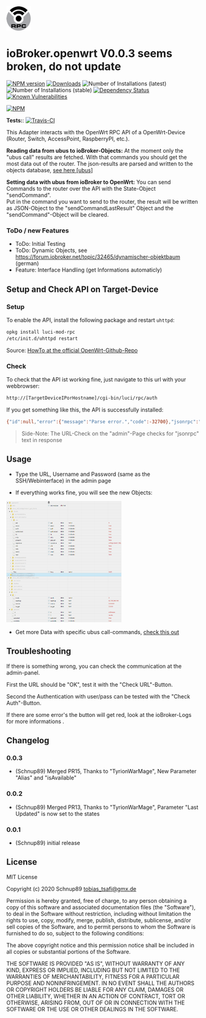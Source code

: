 <img src="admin/openwrt.png" width="64">

# ioBroker.openwrt  V0.0.3 seems broken, do not update

[![NPM version](http://img.shields.io/npm/v/iobroker.openwrt.svg)](https://www.npmjs.com/package/iobroker.openwrt)
[![Downloads](https://img.shields.io/npm/dm/iobroker.openwrt.svg)](https://www.npmjs.com/package/iobroker.openwrt)
![Number of Installations (latest)](http://iobroker.live/badges/openwrt-installed.svg)
![Number of Installations (stable)](http://iobroker.live/badges/openwrt-stable.svg)
[![Dependency Status](https://img.shields.io/david/Schnup89/iobroker.openwrt.svg)](https://david-dm.org/Schnup89/iobroker.openwrt)
[![Known Vulnerabilities](https://snyk.io/test/github/Schnup89/ioBroker.openwrt/badge.svg)](https://snyk.io/test/github/Schnup89/ioBroker.openwrt)

[![NPM](https://nodei.co/npm/iobroker.openwrt.png?downloads=true)](https://nodei.co/npm/iobroker.openwrt/)

**Tests:**: [![Travis-CI](http://img.shields.io/travis/Schnup89/ioBroker.openwrt/master.svg)](https://travis-ci.org/Schnup89/ioBroker.openwrt)


This Adapter interacts with the OpenWrt RPC API of a OpenWrt-Device (Router, Switch, AccessPoint, RaspberryPI, etc.).

**Reading data from ubus to ioBroker-Objects:** 
At the moment only the "ubus call" results are fetched. With that commands you should get the most data out of the router. 
The json-results are parsed and written to the objects database, <a href="https://openwrt.org/docs/techref/ubus">see here [ubus]</a>

**Setting data with ubus from ioBroker to OpenWrt:**
You can send Commands to the router over the API with the State-Object "sendCommand".  
Put in the command you want to send to the router, the result will be written as JSON-Object to the "sendCommandLastResult" Object and the "sendCommand"-Object will be cleared.



### ToDo / new Features
- ToDo: Initial Testing
- ToDo: Dynamic Objects, see https://forum.iobroker.net/topic/32465/dynamischer-objektbaum (german)
- Feature: Interface Handling (get Informations automaticly)


## Setup and Check API on Target-Device
### Setup
To enable the API, install the following package and restart `uhttpd`:

```bash
opkg install luci-mod-rpc
/etc/init.d/uhttpd restart
```

Source: [HowTo at the official OpenWrt-Github-Repo](https://github.com/openwrt/luci/wiki/JsonRpcHowTo)

### Check
To check that the API ist working fine, just navigate to this url with your webbrowser:
```bash
http://[TargetDeviceIPorHostname]/cgi-bin/luci/rpc/auth
```

If you get something like this, the API is successfully installed:

```bash
{"id":null,"error":{"message":"Parse error.","code":-32700},"jsonrpc":"2.0"}
```
> Side-Note: The URL-Check on the "admin"-Page checks for "jsonrpc" text in response


## Usage
- Type the URL, Username and Password (same as the SSH/Webinterface) in the admin page

- If everything works fine, you will see the new Objects:

<img src="github-ressources/example_objects.png" width=300>

- Get more Data with specific ubus call-commands, [check this out](https://github.com/Schnup89/ioBroker.openwrt/wiki/ubus-commands)


## Troubleshooting
If there is something wrong, you can check the communication at the admin-panel.

First the URL should be "OK", test it with the "Check URL"-Button.

Second the Authentication with user/pass can be tested with the "Check Auth"-Button.

If there are some error's the button will get red, look at the ioBroker-Logs for more informations .



## Changelog

### 0.0.3
* (Schnup89) Merged PR15, Thanks to "TyrionWarMage", New Parameter "Alias" and "isAvailable"

### 0.0.2
* (Schnup89) Merged PR13, Thanks to "TyrionWarMage", Parameter "Last Updated" is now set to the states

### 0.0.1
* (Schnup89) initial release


## License
MIT License

Copyright (c) 2020 Schnup89 <tobias_tsafi@gmx.de>

Permission is hereby granted, free of charge, to any person obtaining a copy
of this software and associated documentation files (the "Software"), to deal
in the Software without restriction, including without limitation the rights
to use, copy, modify, merge, publish, distribute, sublicense, and/or sell
copies of the Software, and to permit persons to whom the Software is
furnished to do so, subject to the following conditions:

The above copyright notice and this permission notice shall be included in all
copies or substantial portions of the Software.

THE SOFTWARE IS PROVIDED "AS IS", WITHOUT WARRANTY OF ANY KIND, EXPRESS OR
IMPLIED, INCLUDING BUT NOT LIMITED TO THE WARRANTIES OF MERCHANTABILITY,
FITNESS FOR A PARTICULAR PURPOSE AND NONINFRINGEMENT. IN NO EVENT SHALL THE
AUTHORS OR COPYRIGHT HOLDERS BE LIABLE FOR ANY CLAIM, DAMAGES OR OTHER
LIABILITY, WHETHER IN AN ACTION OF CONTRACT, TORT OR OTHERWISE, ARISING FROM,
OUT OF OR IN CONNECTION WITH THE SOFTWARE OR THE USE OR OTHER DEALINGS IN THE
SOFTWARE.
